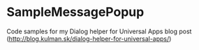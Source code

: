 SampleMessagePopup
==================

Code samples for my Dialog helper for Universal Apps blog post (http://blog.kulman.sk/dialog-helper-for-universal-apps/)
